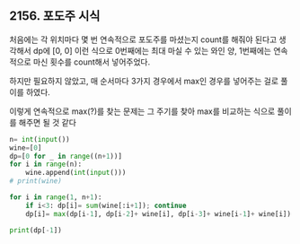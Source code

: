 ## 2156. 포도주 시식

처음에는 각 위치마다 몇 번 연속적으로 포도주를 마셨는지 count를 해줘야 된다고 생각해서 dp에 [0, 0] 이런 식으로 0번째에는 최대 마실 수 있는 와인 양, 1번째에는 연속적으로 마신 횟수를 count해서 넣어주었다.

하지만 필요하지 않았고, 매 순서마다 3가지 경우에서 max인 경우를 넣어주는 걸로 풀이를 하였다. 

이렇게 연속적으로 max(?)를 찾는 문제는 그 주기를 찾아 max를 비교하는 식으로 풀이를 해주면 될 것 같다

```python
n= int(input())
wine=[0]
dp=[0 for _ in range((n+1))]
for i in range(n):
    wine.append(int(input()))
# print(wine)

for i in range(1, n+1):
    if i<3: dp[i]= sum(wine[:i+1]); continue
    dp[i]= max(dp[i-1], dp[i-2]+ wine[i], dp[i-3]+ wine[i-1]+ wine[i])

print(dp[-1])
```

